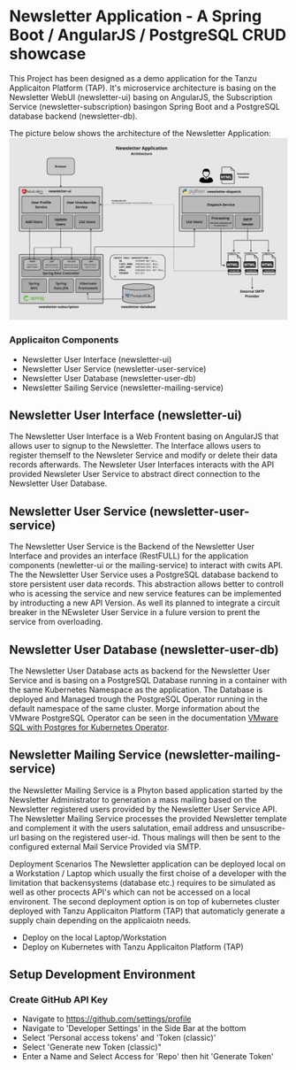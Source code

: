 # Newsletter Application - A Spring Boot / AngularJS / PostgreSQL CRUD showcase

This Project has been designed as a demo application for the Tanzu Applicaiton Platform (TAP). It's
microservice architecture is basing on the Newsletter WebUI (newsletter-ui) basing on AngularJS, the 
Subscription Service (newsletter-subscription) basingon Spring Boot and a PostgreSQL database backend
(newsletter-db). 

The picture below shows the architecture of the Newsletter Application:
![guestbook-architecture](images/newsletter.jpg)

### Applicaiton Components
- Newsletter User Interface (newsletter-ui)
- Newsletter User Service (newsletter-user-service)
- Newsletter User Database (newsletter-user-db)
- Newsletter Sailing Service (newsletter-mailing-service)

## Newsletter User Interface (newsletter-ui)
The Newsletter User Interface is a Web Frontent basing on AngularJS that allows user to signup to the Newsletter. The Interface allows users to 
register themself to the Newsleter Service and modify or delete their data records afterwards. The Newsleter User Interfaces interacts with the 
API provided Newsleter User Service to abstract direct connection to the Newsletter User Database. 

## Newsletter User Service (newsletter-user-service)
The Newsletter User Service is the Backend of the Newsletter User Interface and provides an interface (RestFULL) for the application components 
(newletter-ui or the mailing-service) to interact with cwits API. The the Newsletter User Service uses a PostgreSQL database backend to store 
persistent user data records. This abstraction allows better to controll who is acessing the service and new service features can be implemented 
by introducting a new API Version. As well its planned to integrate a circuit breaker in the NEwsleter User Service in a fulure version to prent 
the service from overloading.

## Newsletter User Database (newsletter-user-db)
The Newsletter User Database acts as backend for the Newsletter User Service and is basing on a PostgreSQL Database running in a container with 
the same Kubernetes Namespace as the application. The Database is deployed and Managed trough the PostgreSQL Operator running in the default namespace
of the same cluster. Morge information about the VMware PostgreSQL Operator can be seen in the documentation 
[VMware SQL with Postgres for Kubernetes Operator](https://docs.vmware.com/en/VMware-SQL-with-Postgres-for-Kubernetes/2.0/vmware-postgres-k8s/GUID-install-operator.html).

## Newsletter Mailing Service (newsletter-mailing-service)
the Newsletter Mailing Service is a Phyton based application started by the Newsletter Administrator to generation a mass mailing based on the Newsletter 
registered users provided by the Newsletter User Service API. The Newsletter Mailing Service processes the provided Newsletter template and complement it 
with the users salutation, email address and unsuscribe-url basing on the registered user-id. Thous malings will then be sent to the configured external 
Mail Service Provided via SMTP.

Deployment Scenarios
The Newsletter application can be deployed local on a Workstation / Laptop which usually the first choise of a developer with the limitation
that backensystems (database etc.) requires to be simulated as well as other procects API's which can not be accessed on a local environent. The second 
deployment option is on top of kubernetes cluster deployed with Tanzu Applicaiton Platform (TAP) that automaticly generate a supply chain depending 
on the applicaiotn needs. 
- Deploy on the local Laptop/Workstation
- Deploy on Kubernetes with Tanzu Applicaiton Platform (TAP)

## Setup Development Environment
### Create GitHub API Key
- Navigate to https://github.com/settings/profile
- Navigate to 'Developer Settings' in the Side Bar at the bottom
- Select 'Personal access tokens' and 'Token (classic)'
- Select 'Generate new Token (classic)"
- Enter a Name and Select Access for 'Repo' then hit 'Generate Token'

